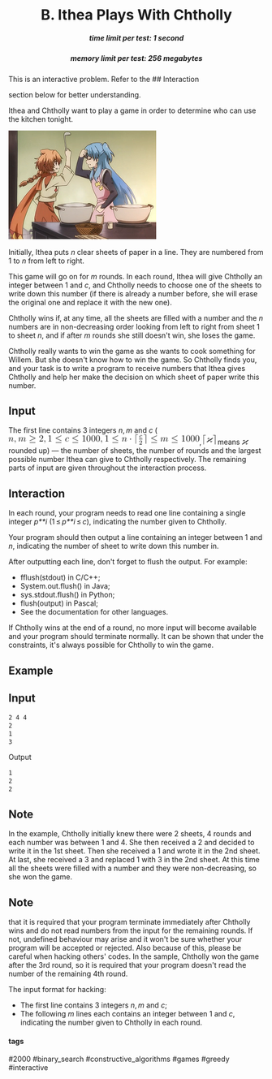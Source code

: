 <h1 style='text-align: center;'> B. Ithea Plays With Chtholly</h1>

<h5 style='text-align: center;'>time limit per test: 1 second</h5>
<h5 style='text-align: center;'>memory limit per test: 256 megabytes</h5>

This is an interactive problem. Refer to the ## Interaction

 section below for better understanding.

Ithea and Chtholly want to play a game in order to determine who can use the kitchen tonight.

![](images/e37e8ee3bbb010b919035be3254bd87e94ecc1f3.png)

Initially, Ithea puts *n* clear sheets of paper in a line. They are numbered from 1 to *n* from left to right.

This game will go on for *m* rounds. In each round, Ithea will give Chtholly an integer between 1 and *c*, and Chtholly needs to choose one of the sheets to write down this number (if there is already a number before, she will erase the original one and replace it with the new one).

Chtholly wins if, at any time, all the sheets are filled with a number and the *n* numbers are in non-decreasing order looking from left to right from sheet 1 to sheet *n*, and if after *m* rounds she still doesn't win, she loses the game.

Chtholly really wants to win the game as she wants to cook something for Willem. But she doesn't know how to win the game. So Chtholly finds you, and your task is to write a program to receive numbers that Ithea gives Chtholly and help her make the decision on which sheet of paper write this number.

## Input

The first line contains 3 integers *n*, *m* and *c* (![](images/257604f27c6d773d788295abb7197dacaf673770.png), ![](images/69d952fbb38d40c3c6e095688911e180261b4c6c.png) means ![](images/8f85bbe2572c28c30e72b9446b520cbdeb7eabe7.png) rounded up) — the number of sheets, the number of rounds and the largest possible number Ithea can give to Chtholly respectively. The remaining parts of input are given throughout the interaction process.

## Interaction

In each round, your program needs to read one line containing a single integer *p**i* (1 ≤ *p**i* ≤ *c*), indicating the number given to Chtholly.

Your program should then output a line containing an integer between 1 and *n*, indicating the number of sheet to write down this number in.

After outputting each line, don't forget to flush the output. For example: 

* fflush(stdout) in C/C++;
* System.out.flush() in Java;
* sys.stdout.flush() in Python;
* flush(output) in Pascal;
* See the documentation for other languages.

If Chtholly wins at the end of a round, no more input will become available and your program should terminate normally. It can be shown that under the constraints, it's always possible for Chtholly to win the game.

## Example

## Input


```
2 4 4  
2  
1  
3  

```
Output
```
1  
2  
2  

```
## Note

In the example, Chtholly initially knew there were 2 sheets, 4 rounds and each number was between 1 and 4. She then received a 2 and decided to write it in the 1st sheet. Then she received a 1 and wrote it in the 2nd sheet. At last, she received a 3 and replaced 1 with 3 in the 2nd sheet. At this time all the sheets were filled with a number and they were non-decreasing, so she won the game. 

## Note

 that it is required that your program terminate immediately after Chtholly wins and do not read numbers from the input for the remaining rounds. If not, undefined behaviour may arise and it won't be sure whether your program will be accepted or rejected. Also because of this, please be careful when hacking others' codes. In the sample, Chtholly won the game after the 3rd round, so it is required that your program doesn't read the number of the remaining 4th round.

The input format for hacking: 

* The first line contains 3 integers *n*, *m* and *c*;
* The following *m* lines each contains an integer between 1 and *c*, indicating the number given to Chtholly in each round.


#### tags 

#2000 #binary_search #constructive_algorithms #games #greedy #interactive 